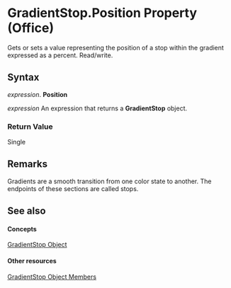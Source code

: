 
# GradientStop.Position Property (Office)

Gets or sets a value representing the position of a stop within the gradient expressed as a percent. Read/write.


## Syntax

 _expression_. **Position**

 _expression_ An expression that returns a **GradientStop** object.


### Return Value

Single


## Remarks

Gradients are a smooth transition from one color state to another. The endpoints of these sections are called stops.


## See also


#### Concepts


[GradientStop Object](b5003bfc-9ac6-fd56-f214-a0d99db0cf07.md)
#### Other resources


[GradientStop Object Members](49a04149-e038-a52a-6bf8-ad05f9630605.md)
